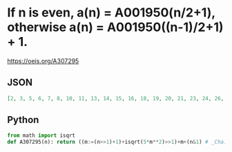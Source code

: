 # If n is even, a\(n\) \= A001950\(n/2\+1\), otherwise a\(n\) \= A001950\(\(n\-1\)/2\+1\) \+ 1\.
https://oeis.org/A307295
## JSON
```JSON
[2, 3, 5, 6, 7, 8, 10, 11, 13, 14, 15, 16, 18, 19, 20, 21, 23, 24, 26, 27, 28, 29, 31, 32, 34, 35, 36, 37, 39, 40, 41, 42, 44, 45, 47, 48, 49, 50, 52, 53, 54, 55, 57, 58, 60, 61, 62, 63, 65, 66, 68, 69, 70, 71, 73, 74, 75, 76, 78, 79, 81, 82, 83, 84, 86, 87, 89, 90, 91, 92, 94, 95, 96, 97, 99, 100, 102, 103, 104, 105]
```
## Python
```Python
from math import isqrt
def A307295(n): return ((m:=(n>>1)+1)+isqrt(5*m**2)>>1)+m+(n&1) # _Chai Wah Wu_, Aug 10 2022
```
